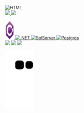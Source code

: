   <div>
 <img  alt="HTML" height="200" width="720" src="https://user-images.githubusercontent.com/92996271/197403890-238388ac-80b5-4657-9553-48fc6d1682c0.png">
 </div>
<div>  
  <a href="https://github.com/Gustavo-Vinicius">   
  <img height="140em" src="https://github-readme-stats.vercel.app/api?username=Gustavo-Vinicius&show_icons=true&theme=algolia&include_all_commits=true&count_private=true"/>  
  <img height="140em" src="https://github-readme-stats.vercel.app/api/top-langs/?username=Gustavo-Vinicius&layout=compact&langs_count=7&theme=algolia"/> 
 </div> 
<div style="display: inline_blo  ck"><br>    
<img alt="Csharp" height="60" width="30" src="https://raw.githubusercontent.com/devicons/devicon/master/icons/csharp/csharp-original.svg"> 
<img alt=".NET" height="60" width="30" src="<img alt="Csharp" height="60" width="30 src="https://cdn.jsdelivr.net/gh/devicons/devicon/icons/dotnetcore/dotnetcore-original.svg" />  
<img alt="SqlServer" height="60" width="30" src="https://cdn.jsdelivr.net/gh/devicons/devicon/icons/microsoftsqlserver/microsoftsqlserver-plain.svg" />
<img alt="Postgres" height="60" width="30" src="https://cdn.jsdelivr.net/gh/devicons/devicon/icons/postgresql/postgresql-plain.svg"/>
</div>  
 
  <div>  
    <a href="https://instagram.com/guustavo_vinicius" target="_blank"><img src="https://img.shields.io/badge/-Instagram-%23E4405F?style=for-the-badge&logo=instagram&logoColor=white" target="_blank"></a>
    <a href = "mailto:gustavovinicimos12345@gmail.com"><img src="https://img.shields.io/badge/-Gmail-%23333?style=for-the-badge&logo=gmail&logoColor=white" target="_blank"></a> 
    <a href="https://www.linkedin.com/in/gustavo-vinicius-741878223/" target="_blank"><img src="https://img.shields.io/badge/-LinkedIn-%230077B5?style=for-the-badge&logo=linkedin&logoColor=white" target="_blank"></a>       
  </div>
 
 ![Snake animation](https://github.com/Gustavo-Vinicius/Gustavo-Vinicius/blob/output/github-contribution-grid-snake.svg)
